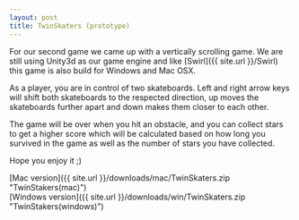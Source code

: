 ```yaml
---
layout: post
title: TwinSkaters (prototype)
---
```


For our second game we came up with a vertically scrolling game. We are still using Unity3d as our game engine and like [Swirl]({{ site.url }}/Swirl) this game is also build for Windows and Mac OSX. As a player, you are in control of two skateboards. Left and right arrow keys will shift both skateboards to the respected direction, up moves the skateboards further apart and down makes them closer to each other.The game will be over when you hit an obstacle, and you can collect stars to get a higher score which will be calculated based on how long you survived in the game as well as the number of stars you have collected.Hope you enjoy it ;)

[Mac version]({{ site.url }}/downloads/mac/TwinSkaters.zip "TwinStakers(mac)")  
[Windows version]({{ site.url }}/downloads/win/TwinSkaters.zip "TwinStakers(windows)")  